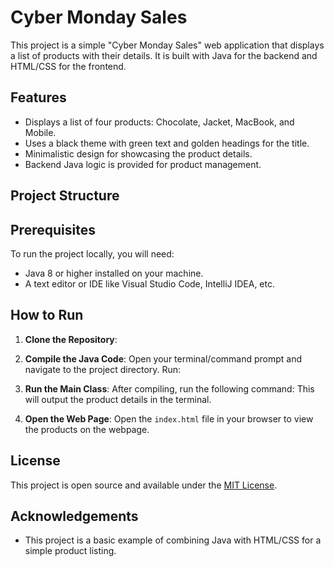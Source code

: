 # Cyber Monday Sales

This project is a simple "Cyber Monday Sales" web application that displays a list of products with their details. It is built with Java for the backend and HTML/CSS for the frontend.

## Features
- Displays a list of four products: Chocolate, Jacket, MacBook, and Mobile.
- Uses a black theme with green text and golden headings for the title.
- Minimalistic design for showcasing the product details.
- Backend Java logic is provided for product management.

## Project Structure


## Prerequisites
To run the project locally, you will need:
- Java 8 or higher installed on your machine.
- A text editor or IDE like Visual Studio Code, IntelliJ IDEA, etc.

## How to Run

1. **Clone the Repository**:

2. **Compile the Java Code**:
Open your terminal/command prompt and navigate to the project directory. Run:

3. **Run the Main Class**:
After compiling, run the following command:
This will output the product details in the terminal.

4. **Open the Web Page**:
Open the `index.html` file in your browser to view the products on the webpage.

## License
This project is open source and available under the [MIT License](LICENSE).

## Acknowledgements
- This project is a basic example of combining Java with HTML/CSS for a simple product listing.
